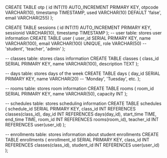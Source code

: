CREATE TABLE otp (
    id INT(11) AUTO_INCREMENT PRIMARY KEY,
    otpcode VARCHAR(10),
    timestamp TIMESTAMP,
    used VARCHAR(10) DEFAULT 'false',
    email VARCHAR(255)
);

CREATE TABLE sessions (
    id INT(11) AUTO_INCREMENT PRIMARY KEY,
    sessionid VARCHAR(10),
    timestamp TIMESTAMP
);
-- user table: stores user information
CREATE TABLE user (
    user_id SERIAL PRIMARY KEY,
    name VARCHAR(100),
    email VARCHAR(100) UNIQUE,
    role VARCHAR(50) -- 'student', 'teacher', 'admin'
);

-- classes table: stores class information
CREATE TABLE classes (
    class_id SERIAL PRIMARY KEY,
    name VARCHAR(100),
    description TEXT
);

-- days table: stores days of the week
CREATE TABLE days (
    day_id SERIAL PRIMARY KEY,
    name VARCHAR(20) -- 'Monday', 'Tuesday', etc.
);

-- rooms table: stores room information
CREATE TABLE rooms (
    room_id SERIAL PRIMARY KEY,
    name VARCHAR(50),
    capacity INT
);

-- schedules table: stores scheduling information
CREATE TABLE schedules (
    schedule_id SERIAL PRIMARY KEY,
    class_id INT REFERENCES classes(class_id),
    day_id INT REFERENCES days(day_id),
    start_time TIME,
    end_time TIME,
    room_id INT REFERENCES rooms(room_id),
    teacher_id INT REFERENCES user(user_id)
);

-- enrollments table: stores information about student enrollments
CREATE TABLE enrollments (
    enrollment_id SERIAL PRIMARY KEY,
    class_id INT REFERENCES classes(class_id),
    student_id INT REFERENCES user(user_id)
);